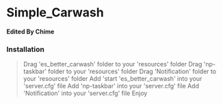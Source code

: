 # Simple_Carwash
**Edited By Chime**

### Installation ###

> Drag 'es_better_carwash' folder to your 'resources' folder
> Drag 'np-taskbar' folder to your 'resources' folder
> Drag 'Notification' folder to your 'resources' folder
> Add 'start 'es_better_carwash' into your 'server.cfg' file
> Add 'np-taskbar' into your 'server.cfg' file
> Add 'Notification' into your 'server.cfg' file
> Enjoy
